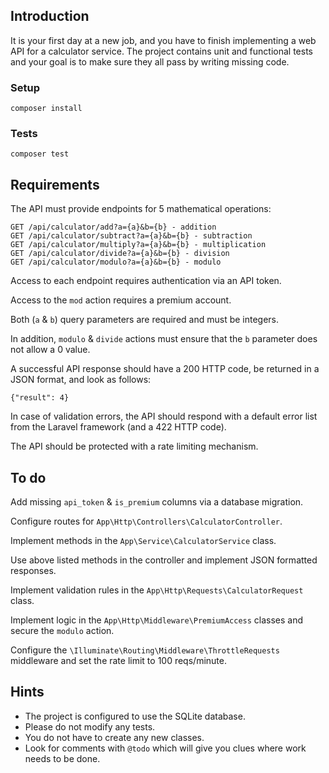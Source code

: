 ## Introduction

It is your first day at a new job, and you have to finish implementing a web API for a calculator service. The project contains unit and functional tests and your goal is to make sure they all pass by writing missing code.

### Setup

```
composer install
```

### Tests

```
composer test
```

## Requirements

The API must provide endpoints for 5 mathematical operations:

```
GET /api/calculator/add?a={a}&b={b} - addition
GET /api/calculator/subtract?a={a}&b={b} - subtraction
GET /api/calculator/multiply?a={a}&b={b} - multiplication
GET /api/calculator/divide?a={a}&b={b} - division
GET /api/calculator/modulo?a={a}&b={b} - modulo
```

Access to each endpoint requires authentication via an API token.

Access to the `mod` action requires a premium account.

Both (`a` & `b`) query parameters are required and must be integers. 

In addition, `modulo` & `divide` actions must ensure that the `b` parameter does not allow a 0 value.

A successful API response should have a 200 HTTP code, be returned in a JSON format, and look as follows:

```
{"result": 4}
```

In case of validation errors, the API should respond with a default error list from the Laravel framework (and a 422 HTTP code).


The API should be protected with a rate limiting mechanism.

## To do

Add missing `api_token` & `is_premium` columns via a database migration.

Configure routes for `App\Http\Controllers\CalculatorController`.

Implement methods in the `App\Service\CalculatorService` class.

Use above listed methods in the controller and implement JSON formatted responses.

Implement validation rules in the `App\Http\Requests\CalculatorRequest` class.

Implement logic in the `App\Http\Middleware\PremiumAccess` classes and secure the `modulo` action.

Configure the `\Illuminate\Routing\Middleware\ThrottleRequests` middleware and set the rate limit to 100 reqs/minute.

## Hints

- The project is configured to use the SQLite database.
- Please do not modify any tests.
- You do not have to create any new classes.
- Look for comments with `@todo` which will give you clues where work needs to be done.
